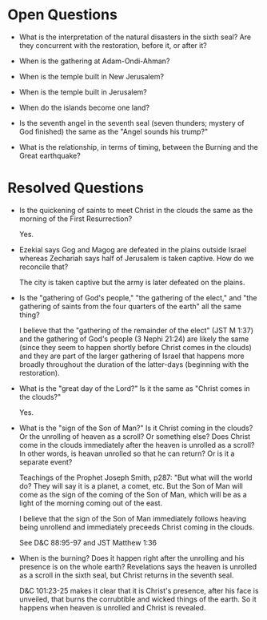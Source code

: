 # Open Questions

* What is the interpretation of the natural disasters in the sixth seal? Are they 
concurrent with the restoration, before it, or after it?
 
* When is the gathering at Adam-Ondi-Ahman? 
 
* When is the temple built in New Jerusalem?

* When is the temple built in Jerusalem?
 
* When do the islands become one land?

* Is the seventh angel in the seventh seal (seven thunders; mystery of God finished) the same
as the "Angel sounds his trump?"

* What is the relationship, in terms of timing, between the Burning and the Great earthquake?

# Resolved Questions

* Is the quickening of saints to meet Christ in the clouds the same as the morning of
the First Resurrection? 
     
    Yes.

* Ezekial says Gog and Magog are defeated in the plains outside Israel whereas
Zechariah says half of Jerusalem is taken captive. How do we reconcile that?
     
    The city is taken captive but the army is later defeated on the plains.

* Is the "gathering of God's people," "the gathering of the elect," and "the gathering of saints
from the four quarters of the earth" all the same thing?
     
    I believe that the "gathering of the remainder of the elect" (JST M 1:37) and the gathering of God's people (3 Nephi 21:24)
    are likely the same (since they seem to happen shortly before Christ comes in the clouds) and they are part of the larger
    gathering of Israel that happens more broadly throughout the duration of the latter-days (beginning with the restoration).

* What is the "great day of the Lord?" Is it the same as "Christ comes in the clouds?"

    Yes.

* What is the "sign of the Son of Man?" Is it Christ coming in the clouds? Or the unrolling
of heaven as a scroll? Or something else? Does Christ come in the clouds immediately after 
the heaven is unrolled as a scroll? In other words, is heavan unrolled so that he can return?
Or is it a separate event?

    Teachings of the Prophet Joseph Smith, p287: "But what will the world do? They will say
    it is a planet, a comet, etc. But the Son of Man will come as the sign of the coming of
    the Son of Man, which will be as a light of the morning coming out of the east.

    I believe that the sign of the Son of Man immediately follows heaving being unrollend
    and immediately preceeds Christ coming in the clouds.

    See D&C 88:95-97 and JST Matthew 1:36

* When is the burning? Does it happen right after the unrolling and his presence is on the
whole earth? Revelations says the heaven is unrolled as a scroll in the sixth seal, but 
Christ returns in the seventh seal.

    D&C 101:23-25 makes it clear that it is Christ's presence, after his face is unveiled,
    that burns the corrubtible and wicked things of the earth. So it happens when heaven
    is unrolled and Christ is revealed.